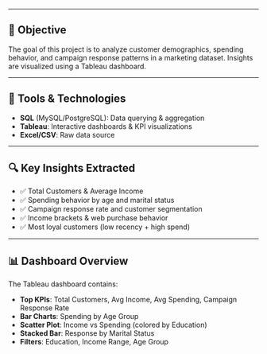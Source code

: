
---

## 📌 Objective

The goal of this project is to analyze customer demographics, spending behavior, and campaign response patterns in a marketing dataset. Insights are visualized using a Tableau dashboard.

---

## 🧮 Tools & Technologies

- **SQL** (MySQL/PostgreSQL): Data querying & aggregation
- **Tableau**: Interactive dashboards & KPI visualizations
- **Excel/CSV**: Raw data source

---

## 🔍 Key Insights Extracted

- ✅ Total Customers & Average Income
- ✅ Spending behavior by age and marital status
- ✅ Campaign response rate and customer segmentation
- ✅ Income brackets & web purchase behavior
- ✅ Most loyal customers (low recency + high spend)

---

## 📊 Dashboard Overview

The Tableau dashboard contains:
- **Top KPIs**: Total Customers, Avg Income, Avg Spending, Campaign Response Rate
- **Bar Charts**: Spending by Age Group
- **Scatter Plot**: Income vs Spending (colored by Education)
- **Stacked Bar**: Response by Marital Status
- **Filters**: Education, Income Range, Age Group





